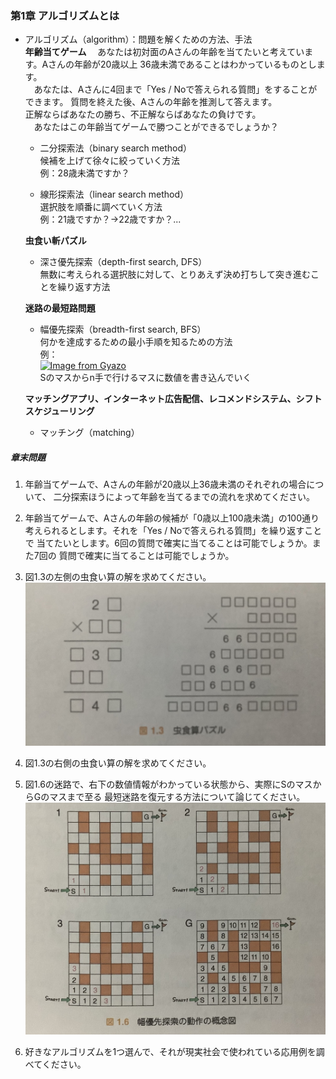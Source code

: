 ### 第1章 アルゴリズムとは
- アルゴリズム（algorithm）：問題を解くための方法、手法<br>
  **年齢当てゲーム**
  　あなたは初対面のAさんの年齢を当てたいと考えています。Aさんの年齢が20歳以上
  36歳未満であることはわかっているものとします。<br>
  　あなたは、Aさんに4回まで「Yes / Noで答えられる質問」をすることができます。
  質問を終えた後、Aさんの年齢を推測して答えます。<br>
  正解ならばあなたの勝ち、不正解ならばあなたの負けです。<br>
  　あなたはこの年齢当てゲームで勝つことができるでしょうか？

  - 二分探索法（binary search method）<br>
    候補を上げて徐々に絞っていく方法<br>
    例：28歳未満ですか？

  - 線形探索法（linear search method）<br>
    選択肢を順番に調べていく方法<br>
    例：21歳ですか？->22歳ですか？...

  **虫食い斬パズル**
  - 深さ優先探索（depth-first search, DFS）<br>
    無数に考えられる選択肢に対して、とりあえず決め打ちして突き進むことを繰り返す方法

  **迷路の最短路問題**
  - 幅優先探索（breadth-first search, BFS）<br>
    何かを達成するための最小手順を知るための方法<br>
    例：<br>
    [![Image from Gyazo](https://i.gyazo.com/d657d7d6d4184ebf51a47afe6cdadcab.png)](https://gyazo.com/d657d7d6d4184ebf51a47afe6cdadcab)<br>
    Sのマスからn手で行けるマスに数値を書き込んでいく

  **マッチングアプリ、インターネット広告配信、レコメンドシステム、シフトスケジューリング**
  - マッチング（matching）<br>

##### 章末問題
1. 年齢当てゲームで、Aさんの年齢が20歳以上36歳未満のそれぞれの場合について、
   二分探索ほうによって年齢を当てるまでの流れを求めてください。

2. 年齢当てゲームで、Aさんの年齢の候補が「0歳以上100歳未満」の100通り
   考えられるとします。それを「Yes / Noで答えられる質問」を繰り返すことで
   当てたいとします。6回の質問で確実に当てることは可能でしょうか。また7回の
   質問で確実に当てることは可能でしょうか。

3. 図1.3の左側の虫食い算の解を求めてください。<br>
  ![図1.3](/pictures/IMG_3417.jpg) 

4. 図1.3の右側の虫食い算の解を求めてください。

5. 図1.6の迷路で、右下の数値情報がわかっている状態から、実際にSのマスからGのマスまで至る
   最短迷路を復元する方法について論じてください。<br>
   ![図1.6](/pictures/IMG_3418.jpg)

6. 好きなアルゴリズムを1つ選んで、それが現実社会で使われている応用例を調べてください。
